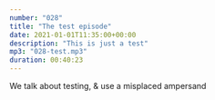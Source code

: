 ```yaml
---
number: "028"
title: "The test episode"
date: 2021-01-01T11:35:00+00:00
description: "This is just a test"
mp3: "028-test.mp3"
duration: 00:40:23
---
```


We talk about testing, & use a misplaced ampersand

